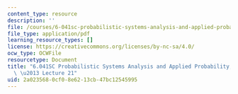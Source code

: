 ```yaml
---
content_type: resource
description: ''
file: /courses/6-041sc-probabilistic-systems-analysis-and-applied-probability-fall-2013/2a0235680cf08e6213cb47bc12545995_MIT6_041SCF13_lec21_300k.mp4.pdf
file_type: application/pdf
learning_resource_types: []
license: https://creativecommons.org/licenses/by-nc-sa/4.0/
ocw_type: OCWFile
resourcetype: Document
title: "6.041SC Probabilistic Systems Analysis and Applied Probability, Fall 2013Transcript\
  \ \u2013 Lecture 21"
uid: 2a023568-0cf0-8e62-13cb-47bc12545995
---
```

